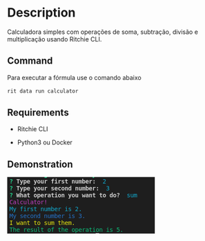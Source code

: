 # Description

Calculadora simples com operações de soma, subtração, divisão e multiplicação usando Ritchie CLI. 

## Command
Para executar a fórmula use o comando abaixo 
```bash
rit data run calculator
```

## Requirements

- Ritchie CLI

- Python3 ou Docker 

## Demonstration

![Exemplo execução](/data/run/calculator/exemplo.png)
